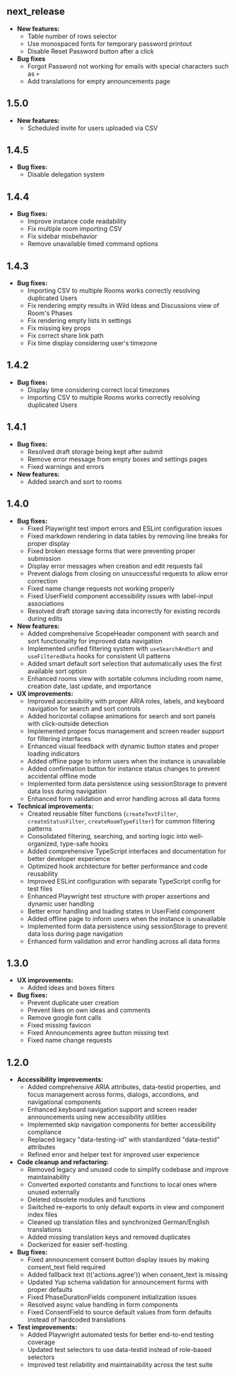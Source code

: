 ## next_release

- **New features:**
  - Table number of rows selector
  - Use monospaced fonts for temporary password printout
  - Disable Reset Password button after a click
- **Bug fixes**
  - Forgot Password not working for emails with special characters such as `+`
  - Add translations for empty announcements page

## 1.5.0

- **New features:**
  - Scheduled invite for users uploaded via CSV

## 1.4.5

- **Bug fixes:**
  - Disable delegation system

## 1.4.4

- **Bug fixes:**
  - Improve instance code readability
  - Fix multiple room importing CSV
  - Fix sidebar misbehavior
  - Remove unavailable timed command options

## 1.4.3

- **Bug fixes:**
  - Importing CSV to multiple Rooms works correctly resolving duplicated Users
  - Fix rendering empty results in Wild Ideas and Discussions view of Room's Phases
  - Fix rendering empty lists in settings
  - Fix missing key props
  - Fix correct share link path
  - Fix time display considering user's timezone

## 1.4.2

- **Bug fixes:**
  - Display time considering correct local timezones
  - Importing CSV to multiple Rooms works correctly resolving duplicated Users

## 1.4.1

- **Bug fixes:**
  - Resolved draft storage being kept after submit
  - Remove error message from empty boxes and settings pages
  - Fixed warnings and errors
- **New features:**
  - Added search and sort to rooms

## 1.4.0

- **Bug fixes:**
  - Fixed Playwright test import errors and ESLint configuration issues
  - Fixed markdown rendering in data tables by removing line breaks for proper display
  - Fixed broken message forms that were preventing proper submission
  - Display error messages when creation and edit requests fail
  - Prevent dialogs from closing on unsuccessful requests to allow error correction
  - Fixed name change requests not working properly
  - Fixed UserField component accessibility issues with label-input associations
  - Resolved draft storage saving data incorrectly for existing records during edits
- **New features:**
  - Added comprehensive ScopeHeader component with search and sort functionality for improved data navigation
  - Implemented unified filtering system with `useSearchAndSort` and `useFilteredData` hooks for consistent UI patterns
  - Added smart default sort selection that automatically uses the first available sort option
  - Enhanced rooms view with sortable columns including room name, creation date, last update, and importance
- **UX improvements:**
  - Improved accessibility with proper ARIA roles, labels, and keyboard navigation for search and sort controls
  - Added horizontal collapse animations for search and sort panels with click-outside detection
  - Implemented proper focus management and screen reader support for filtering interfaces
  - Enhanced visual feedback with dynamic button states and proper loading indicators
  - Added offline page to inform users when the instance is unavailable
  - Added confirmation button for instance status changes to prevent accidental offline mode
  - Implemented form data persistence using sessionStorage to prevent data loss during navigation
  - Enhanced form validation and error handling across all data forms
- **Technical improvements:**
  - Created reusable filter functions (`createTextFilter`, `createStatusFilter`, `createRoomTypeFilter`) for common filtering patterns
  - Consolidated filtering, searching, and sorting logic into well-organized, type-safe hooks
  - Added comprehensive TypeScript interfaces and documentation for better developer experience
  - Optimized hook architecture for better performance and code reusability
  - Improved ESLint configuration with separate TypeScript config for test files
  - Enhanced Playwright test structure with proper assertions and dynamic user handling
  - Better error handling and loading states in UserField component
  - Added offline page to inform users when the instance is unavailable
  - Implemented form data persistence using sessionStorage to prevent data loss during page navigation
  - Enhanced form validation and error handling across all data forms

## 1.3.0

- **UX improvements:**
  - Added ideas and boxes filters
- **Bug fixes:**
  - Prevent duplicate user creation
  - Prevent likes on own ideas and comments
  - Remove google font calls
  - Fixed missing favicon
  - Fixed Announcements agree button missing text
  - Fixed name change requests

## 1.2.0

- **Accessibility improvements:**
  - Added comprehensive ARIA attributes, data-testid properties, and focus management across forms, dialogs, accordions, and navigational components
  - Enhanced keyboard navigation support and screen reader announcements using new accessibility utilities
  - Implemented skip navigation components for better accessibility compliance
  - Replaced legacy "data-testing-id" with standardized "data-testid" attributes
  - Refined error and helper text for improved user experience
- **Code cleanup and refactoring:**
  - Removed legacy and unused code to simplify codebase and improve maintainability
  - Converted exported constants and functions to local ones where unused externally
  - Deleted obsolete modules and functions
  - Switched re-exports to only default exports in view and component index files
  - Cleaned up translation files and synchronized German/English translations
  - Added missing translation keys and removed duplicates
  - Dockerized for easier self-hosting.
- **Bug fixes:**
  - Fixed announcement consent button display issues by making consent_text field required
  - Added fallback text (t('actions.agree')) when consent_text is missing
  - Updated Yup schema validation for announcement forms with proper defaults
  - Fixed PhaseDurationFields component initialization issues
  - Resolved async value handling in form components
  - Fixed ConsentField to source default values from form defaults instead of hardcoded translations
- **Test improvements:**
  - Added Playwright automated tests for better end-to-end testing coverage
  - Updated test selectors to use data-testid instead of role-based selectors
  - Improved test reliability and maintainability across the test suite
